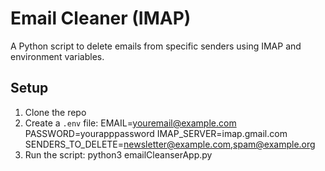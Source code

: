 # Email Cleaner (IMAP)

A Python script to delete emails from specific senders using IMAP and environment variables.

## Setup

1. Clone the repo
2. Create a `.env` file:
    EMAIL=youremail@example.com
    PASSWORD=yourapppassword
    IMAP_SERVER=imap.gmail.com
    SENDERS_TO_DELETE=newsletter@example.com,spam@example.org
3. Run the script:
    python3 emailCleanserApp.py
